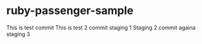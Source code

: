 # ruby-passenger-sample
This is test commit
This  is test 2 commit
staging 1
Staging 2 commit againa
staging 3
